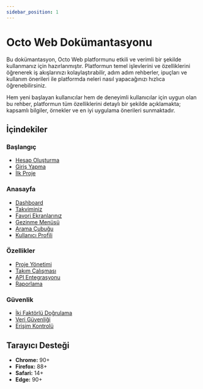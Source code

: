 ```yaml
---
sidebar_position: 1
---
```


# Octo Web Dokümantasyonu

Bu dokümantasyon, Octo Web platformunu etkili ve verimli bir şekilde kullanmanız için hazırlanmıştır. Platformun temel işlevlerini ve özelliklerini öğrenerek iş akışlarınızı kolaylaştırabilir, adım adım rehberler, ipuçları ve kullanım önerileri ile platformda neleri nasıl yapacağınızı hızlıca öğrenebilirsiniz.

Hem yeni başlayan kullanıcılar hem de deneyimli kullanıcılar için uygun olan bu rehber, platformun tüm özelliklerini detaylı bir şekilde açıklamakta; kapsamlı bilgiler, örnekler ve en iyi uygulama önerileri sunmaktadır.

## İçindekiler

### Başlangıç
- [Hesap Oluşturma](./getting-started#hesap-oluşturma)
- [Giriş Yapma](./getting-started#giriş-yapma)
- [İlk Proje](./getting-started#ilk-proje)

### Anasayfa
- [Dashboard](./homepage#dashboard)
- [Takviminiz](./homepage#takviminiz)
- [Favori Ekranlarınız](./homepage#favori-ekranlarınız)
- [Gezinme Menüsü](./homepage#gezinme-menüsü)
- [Arama Çubuğu](./homepage#arama-çubuğu)
- [Kullanıcı Profili](./homepage#kullanıcı-profili)

### Özellikler
- [Proje Yönetimi](./features/projects.md)
- [Takım Çalışması](./features/collaboration.md)
- [API Entegrasyonu](./features/api.md)
- [Raporlama](./features/reporting.md)

### Güvenlik
- [İki Faktörlü Doğrulama](./security/2fa.md)
- [Veri Güvenliği](./security/data-protection.md)
- [Erişim Kontrolü](./security/access-control.md)

## Tarayıcı Desteği

- **Chrome:** 90+
- **Firefox:** 88+
- **Safari:** 14+
- **Edge:** 90+
